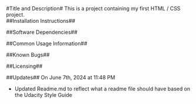#Title and Description#
This is a project containing my first HTML / CSS project.  
##Installation Instructions##

##Software Dependencies##

##Common Usage Information##

##Known Bugs##

##Licensing##

##Updates##
On June 7th, 2024 at 11:48 PM 
  - Updated Readme.md to reflect what a readme file should have based on the Udacity Style Guide
